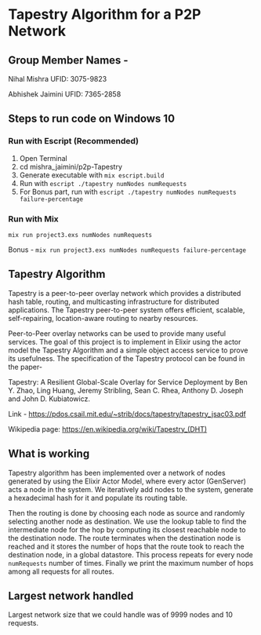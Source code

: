 # **Tapestry Algorithm for a P2P Network**

## **Group Member Names -**

Nihal Mishra UFID: 3075-9823

Abhishek Jaimini UFID: 7365-2858

## **Steps to run code on Windows 10**

### Run with Escript (Recommended)

1. Open Terminal
2. cd mishra_jaimini/p2p-Tapestry
3. Generate executable with `mix escript.build`
4. Run with `escript ./tapestry numNodes numRequests`
5. For Bonus part, run with `escript ./tapestry numNodes numRequests failure-percentage`

### Run with Mix

`mix run project3.exs numNodes numRequests`

Bonus - `mix run project3.exs numNodes numRequests failure-percentage`

## **Tapestry Algorithm**

Tapestry is a peer-to-peer overlay network which provides a distributed hash table, routing, and multicasting infrastructure for distributed applications. The Tapestry peer-to-peer system offers efficient, scalable, self-repairing, location-aware routing to nearby resources.

Peer-to-Peer overlay networks can be used to provide many useful services. The goal of this project is to implement in Elixir using the actor model the Tapestry Algorithm and a simple object access service to prove its usefulness. The specification of the Tapestry protocol can be found in the paper-

Tapestry: A Resilient Global-Scale Overlay for Service Deployment by Ben Y. Zhao, Ling Huang, Jeremy Stribling, Sean C. Rhea, Anthony D. Joseph and John D. Kubiatowicz.

Link - <https://pdos.csail.mit.edu/~strib/docs/tapestry/tapestry_jsac03.pdf>

Wikipedia page: <https://en.wikipedia.org/wiki/Tapestry_(DHT)>

## **What is working**

Tapestry algorithm has been implemented over a network of nodes generated by using the Elixir Actor Model, where every actor (GenServer) acts a node in the system. We iteratively add nodes to the system, generate a hexadecimal hash for it and populate its routing table.

Then the routing is done by choosing each node as source and randomly selecting another node as destination. We use the lookup table to find the intermediate node for the hop by computing its closest reachable node to the destination node. The route terminates when the destination node is reached and it stores the number of hops that the route took to reach the destination node, in a global datastore. This process repeats for every node `numRequests` number of times. Finally we print the maximum number of hops among all requests for all routes.

## **Largest network handled**

Largest network size that we could handle was of 9999 nodes and 10 requests.

